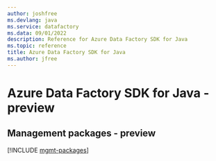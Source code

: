 ```yaml
---
author: joshfree
ms.devlang: java
ms.service: datafactory
ms.data: 09/01/2022
description: Reference for Azure Data Factory SDK for Java
ms.topic: reference
title: Azure Data Factory SDK for Java
ms.author: jfree
---
```

# Azure Data Factory SDK for Java - preview

## Management packages - preview
[!INCLUDE [mgmt-packages](data-factory-mgmt-index.md)]